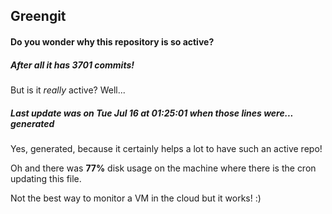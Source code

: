 ## Greengit

#### Do you wonder why this repository is so active?

##### After all it has 3701 commits!

But is it *really* active? Well...

##### Last update was on Tue Jul 16 at 01:25:01 when those lines were... generated

Yes, generated, because it certainly helps a lot to have such an active repo!

Oh and there was **77%** disk usage on the machine
where there is the cron updating this file.

Not the best way to monitor a VM in the cloud but it works! :)
